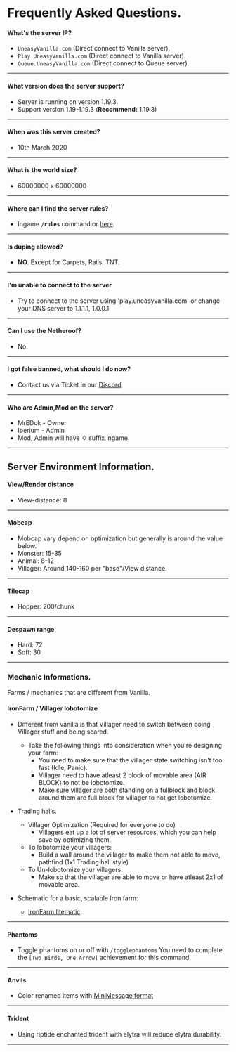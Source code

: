 

# Frequently Asked Questions.

#### What's the server IP?
- `UneasyVanilla.com` (Direct connect to Vanilla server).
- `Play.UneasyVanilla.com` (Direct connect to Vanilla server).
- `Queue.UneasyVanilla.com` (Direct connect to Queue server).
------
#### What version does the server support?
- Server is running on version 1.19.3.
- Support version 1.19-1.19.3 (**Recommend:** 1.19.3)
-------
#### When was this server created?
- 10th March 2020
-------
#### What is the world size?
- 60000000 x 60000000
-------
#### Where can I find the server rules?
- Ingame **`/rules`** command or [here](rules.md).
-------
#### Is duping allowed?
- **NO.** Except for Carpets, Rails, TNT.
-------
#### I'm unable to connect to the server
- Try to connect to the server using 'play.uneasyvanilla.com' or change your DNS server to 1.1.1.1, 1.0.0.1
-------
#### Can I use the Netheroof?
- No.
-------
#### I got false banned, what should I do now?
- Contact us via Ticket in our [Discord](https://discord.uneasyvanilla.com/)
-------
#### Who are Admin,Mod on the server?
- MrEDok - Owner
- Iberium - Admin
- Mod, Admin will have **♢** suffix ingame.
-------


## Server Environment Information.

#### View/Render distance
- View-distance: 8
-------

#### Mobcap
- Mobcap vary depend on optimization but generally is around the value below.
- Monster: 15-35
- Animal: 8-12
- Villager: Around 140-160 per "base"/View distance.
-------

#### Tilecap
- Hopper: 200/chunk
-------

#### Despawn range
- Hard: 72
- Soft: 30
-------

### Mechanic Informations.

Farms / mechanics that are different from Vanilla.

#### IronFarm / Villager lobotomize
- Different from vanilla is that Villager need to switch between doing Villager stuff and being scared.
	- Take the following things into consideration when you're designing your farm:
		- You need to make sure that the villager state switching isn't too fast (Idle, Panic).
        - Villager need to have atleast 2 block of movable area (AIR BLOCK) to not be lobotomize.
        - Make sure villager are both standing on a fullblock and block around them are full block for villager to not get lobotomize.

- Trading halls.
	- Villager Optimization (Required for everyone to do)
		- Villagers eat up a lot of server resources, which you can help save by optimizing them.
	- To lobotomize your villagers:
		- Build a wall around the villager to make them not able to move, pathfind (1x1 Trading hall style)
	- To Un-lobotomize your villagers:
		- Make so that the villager are able to move or have atleast 2x1 of movable area.
-   Schematic for a basic, scalable Iron farm:
    -   [IronFarm.litematic](https://github.com/UneasyVanilla/UneasyNetwork/raw/main/Docs/resource/IronFarmBaseBuild.litematic)
-------

#### Phantoms
- Toggle phantoms on or off with `/togglephantoms` You need to complete the `[Two Birds, One Arrow]` achievement for this command.
-------

#### Anvils
- Color renamed items with [MiniMessage format](https://docs.adventure.kyori.net/minimessage/format.html) 
-------

#### Trident
- Using riptide enchanted trident with elytra will reduce elytra durability.
-------
